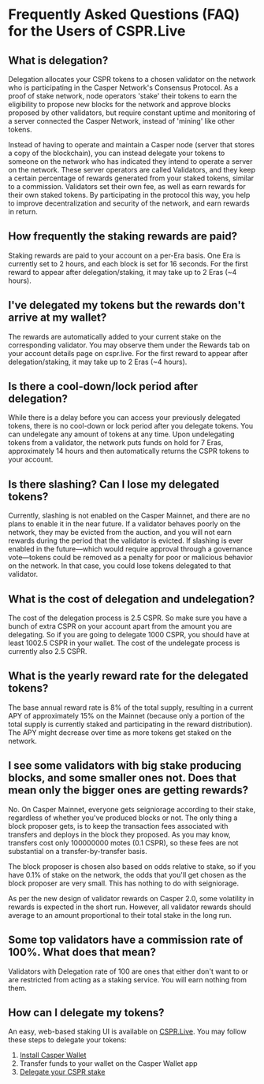 # Frequently Asked Questions (FAQ) for the Users of CSPR.Live

## What is delegation?

Delegation allocates your CSPR tokens to a chosen validator on the network who is participating in the Casper Network's Consensus Protocol. As a proof of stake network, node operators 'stake' their tokens to earn the eligibility to propose new blocks for the network and approve blocks proposed by other validators, but require constant uptime and monitoring of a server connected the Casper Network, instead of 'mining' like other tokens.

Instead of having to operate and maintain a Casper node (server that stores a copy of the blockchain), you can instead delegate your tokens to someone on the network who has indicated they intend to operate a server on the network. These server operators are called Validators, and they keep a certain percentage of rewards generated from your staked tokens, similar to a commission. Validators set their own fee, as well as earn rewards for their own staked tokens. By participating in the protocol this way, you help to improve decentralization and security of the network, and earn rewards in return.

## How frequently the staking rewards are paid?

Staking rewards are paid to your account on a per-Era basis. One Era is currently set to 2 hours, and each block is set for 16 seconds. For the first reward to appear after delegation/staking, it may take up to 2 Eras (~4 hours).

## I've delegated my tokens but the rewards don't arrive at my wallet?

The rewards are automatically added to your current stake on the corresponding validator. You may observe them under the Rewards tab on your account details page on cspr.live. For the first reward to appear after delegation/staking, it may take up to 2 Eras (~4 hours).

## Is there a cool-down/lock period after delegation?

While there is a delay before you can access your previously delegated tokens, there is no cool-down or lock period after you delegate tokens. You can undelegate any amount of tokens at any time. Upon undelegating tokens from a validator, the network puts funds on hold for 7 Eras, approximately 14 hours and then automatically returns the CSPR tokens to your account.

## Is there slashing? Can I lose my delegated tokens?

Currently, slashing is not enabled on the Casper Mainnet, and there are no plans to enable it in the near future. If a validator behaves poorly on the network, they may be evicted from the auction, and you will not earn rewards during the period that the validator is evicted. If slashing is ever enabled in the future—which would require approval through a governance vote—tokens could be removed as a penalty for poor or malicious behavior on the network. In that case, you could lose tokens delegated to that validator.

## What is the cost of delegation and undelegation?

The cost of the delegation process is 2.5 CSPR. So make sure you have a bunch of extra CSPR on your account apart from the amount you are delegating. So if you are going to delegate 1000 CSPR, you should have at least 1002.5 CSPR in your wallet. The cost of the undelegate process is currently also 2.5 CSPR.

## What is the yearly reward rate for the delegated tokens?

The base annual reward rate is 8% of the total supply, resulting in a current APY of approximately 15% on the Mainnet (because only a portion of the total supply is currently staked and participating in the reward distribution). The APY might decrease over time as more tokens get staked on the network.

## I see some validators with big stake producing blocks, and some smaller ones not. Does that mean only the bigger ones are getting rewards?

No. On Casper Mainnet, everyone gets seigniorage according to their stake, regardless of whether you've produced blocks or not. The only thing a block proposer gets, is to keep the transaction fees associated with transfers and deploys in the block they proposed. As you may know, transfers cost only 100000000 motes (0.1 CSPR), so these fees are not substantial on a transfer-by-transfer basis.

The block proposer is chosen also based on odds relative to stake, so if you have 0.1% of stake on the network, the odds that you'll get chosen as the block proposer are very small. This has nothing to do with seigniorage.

As per the new design of validator rewards on Casper 2.0, some volatility in rewards is expected in the short run. However, all validator rewards should average to an amount proportional to their total stake in the long run.

## Some top validators have a commission rate of 100%. What does that mean?

Validators with Delegation rate of 100 are ones that either don't want to or are restricted from acting as a staking service. You will earn nothing from them.

## How can I delegate my tokens?

An easy, web-based staking UI is available on [CSPR.Live](https://cspr.live/delegate-stake). You may follow these steps to delegate your tokens:

1. [Install Casper Wallet](https://www.casperwallet.io/download)
2. Transfer funds to your wallet on the Casper Wallet app
3. [Delegate your CSPR stake](https://www.casperwallet.io/user-guide/delegating-and-undelegating-cspr)
